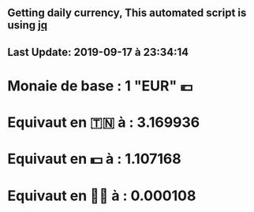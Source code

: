 ## Getting daily currency, This automated script is using [jq](https://stedolan.github.io/jq/)
## Last Update:  2019-09-17 à 23:34:14
 # Monaie de base : 1 "EUR" 💶 
 # Equivaut en 🇹🇳 à :  3.169936 
 # Equivaut en 💵 à : 1.107168
 # Equivaut en 🐱‍💻 à :  0.000108

